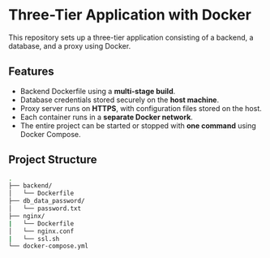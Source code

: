 # Three-Tier Application with Docker

This repository sets up a three-tier application consisting of a backend, a database, and a proxy using Docker. 

## Features

- Backend Dockerfile using a **multi-stage build**.
- Database credentials stored securely on the **host machine**.
- Proxy server runs on **HTTPS**, with configuration files stored on the host.
- Each container runs in a **separate Docker network**.
- The entire project can be started or stopped with **one command** using Docker Compose.

## Project Structure

```bash
.
├── backend/ 
│   └── Dockerfile     
├── db_data_password/
│   └── password.txt
├── nginx/
|   └── Dockerfile
│   └── nginx.conf
|   └── ssl.sh
└── docker-compose.yml
